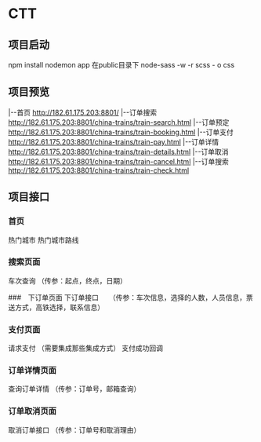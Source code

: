 # CTT

## 项目启动
  npm install
  nodemon app
  在public目录下 node-sass -w -r scss - o css

## 项目预览
  |--首页      http://182.61.175.203:8801/
  |--订单搜索  http://182.61.175.203:8801/china-trains/train-search.html
  |--订单预定  http://182.61.175.203:8801/china-trains/train-booking.html
  |--订单支付  http://182.61.175.203:8801/china-trains/train-pay.html
  |--订单详情  http://182.61.175.203:8801/china-trains/train-details.html
  |--订单取消  http://182.61.175.203:8801/china-trains/train-cancel.html
  |--订单搜索  http://182.61.175.203:8801/china-trains/train-check.html

## 项目接口
  ### 首页
  热门城市
  热门城市路线

  ### 搜索页面
  车次查询  （传参：起点，终点，日期）

  ###　下订单页面
  下订单接口　　（传参：车次信息，选择的人数，人员信息，票送方式，高铁选择，联系信息）

  ### 支付页面
  请求支付  （需要集成那些集成方式）
  支付成功回调

  ### 订单详情页面
  查询订单详情  （传参：订单号，邮箱查询）

  ### 订单取消页面
  取消订单接口 （传参：订单号和取消理由）
